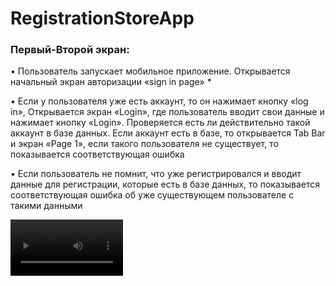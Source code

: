 # RegistrationStoreApp

### Первый-Второй экран:

•	Пользователь запускает мобильное приложение. Открывается начальный экран авторизации «sign in page» *

•	Если у пользователя уже есть аккаунт, то он нажимает кнопку «log in», Открывается экран «Login», где пользователь вводит свои данные и нажимает кнопку «Login». Проверяется есть ли действительно такой аккаунт в базе данных.  Если аккаунт есть в базе, то открывается Tab Bar и экран «Page 1», если такого пользователя не существует, то показывается соответствующая ошибка 

•	Если пользователь не помнит, что уже регистрировался и вводит данные для регистрации, которые есть в базе данных, то показывается соответствующая ошибка об уже существующем пользователе с такими данными 

<video src='https://github.com/Moroz9/RegistrationStoreApp/assets/126159245/f4a694a6-5348-433c-a759-35f341e87eb5' width=180/>
### Третий экран:

Пользователь хочет посмотреть информацию в своем профиле

•	Пользователь нажимает на иконку с контроллером «Profile» в Tab Bar, чтобы перейти на соответствующий экран *
•	На экране выводится вся доступная информация о профиле, управлении им и его настройки *

Пользователь хочет выйти из профиля

•	Пользователь находится на экране «Profile» *
•	Пользователь хочет выйти из профиля и нажимает на кнопку «Log out». Происходит лог аут и открывается начальный экран «sign in page» *

Пользователь хочет обновить фотографию в профиле
(выполнение по возможности)

•	Пользователь находится на экране «Profile»
•	Нажимает на кнопку «Change photo», которая находится под фотографией пользователя. Открывается библиотека фотографий телефона
•	Пользователь выбирает фотографию и загружает ее
•	Фотография пользователя обновляется

https://github.com/Moroz9/RegistrationStoreApp/assets/126159245/c31bb4b2-8b6b-4aa2-8572-00b7fe599326


### Четвертый экран:
Данные в блоке Latest и Flash Sale можно получить с помощью двух разных API, но обработка и дальнейшее отображение данных на экране следует производить СТРОГО после того, когда были получены ВСЕ данные, другими словами, после объединения полученных данных. Например: если пришли данные для Latest, но не пришли для Flash Sale, то отображение данных в обоих блоках не происходит.
